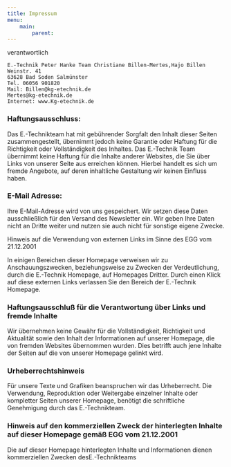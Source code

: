 ```yaml
---
title: Impressum
menu:
    main:
        parent:
---
```


verantwortlich

    E.-Technik Peter Hanke Team Christiane Billen-Mertes,Hajo Billen
    Weinstr. 41
    63628 Bad Soden Salmünster
    Tel. 06056 901820
    Mail: Billen@kg-etechnik.de
    Mertes@kg-etechnik.de
    Internet: www.Kg-etechnik.de

### Haftungsausschluss:
Das E.-Technikteam hat mit gebührender Sorgfalt den Inhalt dieser Seiten zusammengestellt, übernimmt jedoch keine Garantie oder Haftung für die Richtigkeit oder Vollständigkeit des Inhaltes. Das E.-Technik Team übernimmt keine Haftung für die Inhalte anderer Websites, die Sie über Links von unserer Seite aus erreichen können. Hierbei handelt es sich um fremde Angebote, auf deren inhaltliche Gestaltung wir keinen Einfluss haben.

### E-Mail Adresse:
Ihre E-Mail-Adresse wird von uns gespeichert. Wir setzen diese Daten ausschließlich für den Versand des Newsletter ein. Wir geben Ihre Daten nicht an Dritte weiter und nutzen sie auch nicht für sonstige eigene Zwecke.

Hinweis auf die Verwendung von externen Links im Sinne des EGG vom 21.12.2001

In einigen Bereichen dieser Homepage verweisen wir zu Anschauungszwecken, beziehungsweise zu Zwecken der Verdeutlichung, durch die E.-Technik Homepage, auf Homepages Dritter. Durch einen Klick auf diese externen Links verlassen Sie den Bereich der E.-Technik Homepage.

### Haftungsausschluß für die Verantwortung über Links und fremde Inhalte

Wir übernehmen keine Gewähr für die Vollständigkeit, Richtigkeit und Aktualität sowie den Inhalt der Informationen auf unserer Homepage, die von fremden Websites übernommen wurden. Dies betrifft auch jene Inhalte der Seiten auf die von unserer Homepage gelinkt wird.

### Urheberrechtshinweis

Für unsere Texte und Grafiken beanspruchen wir das Urheberrecht. Die Verwendung, Reproduktion oder Weitergabe einzelner Inhalte oder kompletter Seiten unserer Homepage, benötigt die schriftliche Genehmigung durch das E.-Technikteam.

### Hinweis auf den kommerziellen Zweck der hinterlegten Inhalte auf dieser Homepage gemäß EGG vom 21.12.2001

Die auf dieser Homepage hinterlegten Inhalte und Informationen dienen kommerziellen Zwecken desE.-Technikteams
